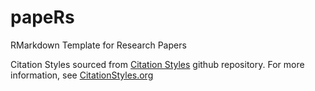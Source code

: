 # papeRs 
RMarkdown Template for Research Papers

Citation Styles sourced from [Citation Styles](https://github.com/citation-style-language/styles) github repository. For more information, see [CitationStyles.org](https://citationstyles.org)
